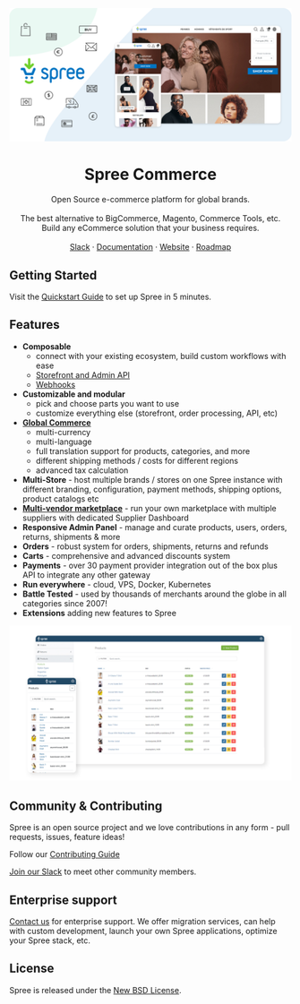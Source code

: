 <p align="center">
  <a href="https://spreecommerce.org">
    <img src="docs/images/spree_header_978-2x.png" alt="Spree Commerce">
  </a>

  <h1 align="center">Spree Commerce</h2>

  <p align="center">
    Open Source e-commerce platform for global brands.
    <br />
    <br />
    The best alternative to BigCommerce, Magento, Commerce Tools, etc.
    <br />
    Build any eCommerce solution that your business requires.
    <br />
    <br />
    <a href="https://slack.spreecommerce.org">Slack</a>
    ·
    <a href="https://docs.spreecommerce.org">Documentation</a>
    ·
    <a href="https://spreecommerce.org">Website</a>
    ·
    <a href="https://github.com/spree/spree/milestones?direction=asc&sort=due_date&state=open">Roadmap</a>
  </p>
</p>

## Getting Started

Visit the [Quickstart Guide](https://docs.spreecommerce.org/developer/getting-started) to set up Spree in 5 minutes.

## Features

* **Composable**
  * connect with your existing ecosystem, build custom workflows with ease
  * [Storefront and Admin API](https://docs.spreecommerce.org/developer/api-reference)
  * [Webhooks](https://docs.spreecommerce.org/developer/webhooks)
* **Customizable and modular**
  * pick and choose parts you want to use
  * customize everything else (storefront, order processing, API, etc)
* **[Global Commerce](https://spreecommerce.org/use-cases/international-sales-demo/)**
  * multi-currency
  * multi-language
  * full translation support for products, categories, and more
  * different shipping methods / costs for different regions
  * advanced tax calculation
* **Multi-Store** - host multiple brands / stores on one Spree instance with different branding, configuration, payment methods, shipping options, product catalogs etc
* **[Multi-vendor marketplace](https://spreecommerce.org/use-cases/multi-vendor-marketplace-demo/)** - run your own marketplace with multiple suppliers with dedicated Supplier Dashboard
* **Responsive Admin Panel** - manage and curate products, users, orders, returns, shipments & more
* **Orders** - robust system for orders, shipments, returns and refunds
* **Carts** -  comprehensive and advanced discounts system
* **Payments** - over 30 payment provider integration out of the box plus API to integrate any other gateway
* **Run everywhere** - cloud, VPS, Docker, Kubernetes
* **Battle Tested** - used by thousands of merchants around the globe in all categories since 2007!
* **Extensions** adding new features to Spree

<a href="https://docs.spreecommerce.org/developer/getting-started">
  <img src="docs/images/admin_panel_978-2x.png" alt="Spree Admin Dashboard" />
</a>

## Community & Contributing

Spree is an open source project and we love contributions in any form - pull requests, issues, feature ideas!

Follow our [Contributing Guide](https://docs.spreecommerce.org//developer/contributing)

[Join our Slack](https://slack.spreecommerce.org) to meet other community members.

## Enterprise support

[Contact us](https://spreecommerce.org/contact/) for enterprise support. We offer migration services, can help with custom development, launch your own Spree applications, optimize your Spree stack, etc.

## License

Spree is released under the [New BSD License](https://github.com/spree/spree/blob/main/license.md).
